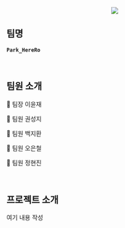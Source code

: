 <div align="center">
  <img src="https://capsule-render.vercel.app/api?type=waving&color=006F3E&height=230&section=header&text=Park%20HereRo&fontColor=7DB249&fontSize=90" />
</div>


## 팀명
**`Park_HereRo`**

</br>

## 팀원 소개
🎸 팀장 이윤재

🤑 팀원 권성지

🐶 팀원 백지환

🤭 팀원 오은철

🤎 팀원 정현진

</br>

## 프로젝트 소개
여기 내용 작성

</br>